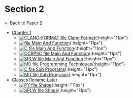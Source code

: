 # Section 2

← [Back to Paper 2](..)

- [Chapter 1](chapter_1/index.html)
  - [![CLANG-FORMAT file](https://img.icons8.com/windows/512/4a90e2/file-configuration.png) Clang Format](chapter_1/.clang-format){:height="11px"}
  - [![ file](https://img.icons8.com/windows/512/4a90e2/binary-file.png) Main And Function](chapter_1/main_and_function){:height="11px"}
  - [![C file](https://img.icons8.com/windows/512/4a90e2/c.png) Main And Function](chapter_1/main_and_function.c){:height="11px"}
  - [![OCRPSC file](https://img.icons8.com/windows/512/4a90e2/code-file.png) Main And Function](chapter_1/main_and_function.ocrpsc){:height="11px"}
  - [![SPLW file](https://starwort.github.io/computer-science/icon-splw.png) Main And Function](chapter_1/main_and_function.splw){:height="11px"}
  - [![MD file](https://img.icons8.com/windows/512/4a90e2/regular-document.png) Programming Techniques](chapter_1/programming_techniques.html){:height="11px"}
  - [![C file](https://img.icons8.com/windows/512/4a90e2/c.png) Sub Programs](chapter_1/sub_programs.c){:height="11px"}
  - [![MD file](https://img.icons8.com/windows/512/4a90e2/regular-document.png) Sub Programs](chapter_1/sub_programs.html){:height="11px"}
- [Classes Rename Later](classes_RENAME_LATER/index.html)
  - [![PY file](https://img.icons8.com/windows/512/4a90e2/py.png) Shape](classes_RENAME_LATER/shape.py){:height="11px"}
  - [![SPLW file](https://starwort.github.io/computer-science/icon-splw.png) Shape](classes_RENAME_LATER/shape.splw){:height="11px"}
